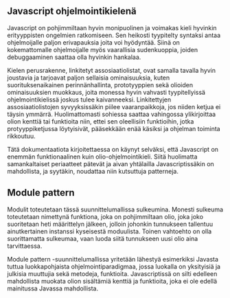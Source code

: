 Javascript ohjelmointikielenä
-------------------------------

Javascript on pohjimmiltaan hyvin monipuolinen ja voimakas kieli hyvinkin erityyppisten ongelmien ratkomiseen. Sen heikosti tyypitelty syntaksi antaa ohjelmoijalle paljon erivapauksia joita voi hyödyntää. Siinä on kokemattomalle ohjelmoijalle myös vaarallisia sudenkuoppia, joiden debuggaaminen saattaa olla hyvinkin hankalaa.

Kielen perusrakenne, linkitetyt assosiaatiolistat, ovat samalla tavalla hyvin joustavia ja tarjoavat paljon sellaisia ominaisuuksia, kuten suorituksenaikainen perinnänhallinta, prototyyppien sekä olioiden ominaisuuksien muokkaus, joita monessa hyvin vahvasti tyypitellyissä ohjelmointikielissä joskus tulee kaivanneeksi. Linkitettyjen assosiaatiolistojen syvyyksissäkin piilee vaaranpaikkoja, jos niiden ketjua ei täysin ymmärrä. Huolimattomasti sohiessa saattaa vahingossa ylikirjoittaa olion kenttiä tai funktioita niin, ettei sen oleellisiin funktioihin, jotka protyyppiketjussa löytyisivät, pääsekkään enää käsiksi ja ohjelman toiminta rikkoutuu.

Tätä dokumentaatiota kirjoitettaessa on käynyt selväksi, että Javascript on enemmän funktionaalinen kuin olio-ohjelmointikieli. Siitä huolimatta samankaltaiset periaatteet pätevät ja aivan yhtälailla Javascriptissäkin on mahdollista, ja syytäkin, noudattaa niin kutsuttuja patterneja.


Module pattern
----------------

Modulit toteutetaan tässä suunnittelumallissa sulkeumina. Monesti sulkeuma toteutetaan nimettynä funktiona, joka on pohjimmiltaan olio, joka joko suoritetaan heti määrittelyn jälkeen, jolloin johonkin tunnukseen tallentuu ainutkertainen instanssi kyseisestä moduulista. Toinen vahtoehto on olla suorittamatta sulkeumaa, vaan luoda siitä tunnukseen uusi olio aina tarvittaessa. 

Module pattern -suunnittelumallissa yritetään lähestyä esimerkiksi Javasta tuttua luokkapohjaista ohjelmointiparadigmaa, jossa luokalla on yksityisiä ja julkisia muuttujia sekä metodeja, funktioita. Javascriptissä on silti edelleen mahdollista muokata olion sisältämiä kenttiä ja funktioita, joka ei ole edellä mainitussa Javassa mahdollista.